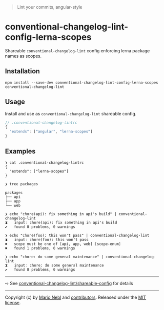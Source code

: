 > Lint your commits, angular-style

# conventional-changelog-lint-config-lerna-scopes
Shareable `conventional-changelog-lint` config enforcing lerna package names as scopes.

## Installation

```shell
npm install --save-dev conventional-changelog-lint-config-lerna-scopes conventional-changelog-lint
```

## Usage
Install and use as `conventional-changelog-lint` shareable config.
```js
// .conventional-changelog-lintrc
{
  "extends": ["angular", "lerna-scopes"]
}
```

## Examples

```
❯ cat .conventional-changelog-lintrc
{
  "extends": ["lerna-scopes"]
}

❯ tree packages

packages
├── api
├── app
└── web

❯ echo "chore(api): fix something in api's build" | conventional-changelog-lint
⧗   input: chore(api): fix something in api's build
✔   found 0 problems, 0 warnings

❯ echo "chore(foo): this won't pass" | conventional-changelog-lint
⧗   input: chore(foo): this won't pass
✖   scope must be one of [api, app, web] [scope-enum]
✖   found 1 problems, 0 warnings

❯ echo "chore: do some general maintenance" | conventional-changelog-lint
⧗   input: chore: do some general maintenance
✔   found 0 problems, 0 warnings
```

---
⇨ See [conventional-changelog-lint/shareable-config](/marionebl/conventional-changelog-lint/documentation/shareable-config.md) for details

---
Copyright (c) by [Mario Nebl](https://github.com/marionebl) and [contributors](./graphs/contributors). Released under the [MIT license]('./license.md').
